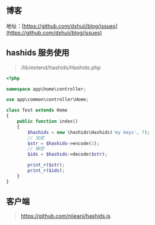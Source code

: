 ## 博客

地址：[https://github.com/dxhuii/blog/issues](https://github.com/dxhuii/blog/issues)

## hashids 服务使用

> /lib/extend/hashids/Hashids.php
```php
<?php

namespace app\home\controller;

use app\common\controller\Home;

class Test extends Home
{
    public function index()
    {
        $hashids = new \hashids\Hashids('my keys', 7);
        // 加密  
        $str = $hashids->encode(1);
        // 解密  
        $ids = $hashids->decode($str);

        print_r($str);
        print_r($ids);
    }
}
```
## 客户端

> https://github.com/niieani/hashids.js